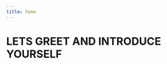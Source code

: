 ```yaml
---
title: home
---
```

</head>
<body>
<h1>LETS GREET AND INTRODUCE YOURSELF</h1>

 <script src="https://marisaviljoen044.h5p.com/js/h5p-resizer.js" charset="UTF-8"></script>
